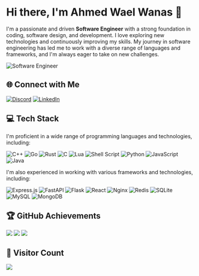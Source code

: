 # Hi there, I'm Ahmed Wael Wanas 👋

I'm a passionate and driven **Software Engineer** with a strong foundation in coding, software design, and development. I love exploring new technologies and continuously improving my skills. My journey in software engineering has led me to work with a diverse range of languages and frameworks, and I'm always eager to take on new challenges.

![Software Engineer](https://img.shields.io/badge/Software_Engineer-%23000000.svg?style=for-the-badge&logo=dev.to&logoColor=white)

## 🌐 Connect with Me

[![Discord](https://img.shields.io/badge/Discord-%237289DA.svg?logo=discord&logoColor=white)](https://discordapp.com/users/1142463596257886208)
[![LinkedIn](https://img.shields.io/badge/LinkedIn-%230077B5.svg?logo=linkedin&logoColor=white)](https://linkedin.com/in/ahmed-wael-12318021a)

## 💻 Tech Stack

I'm proficient in a wide range of programming languages and technologies, including:

![C++](https://img.shields.io/badge/c++-%2300599C.svg?style=for-the-badge&logo=c%2B%2B&logoColor=white)
![Go](https://img.shields.io/badge/go-%2300ADD8.svg?style=for-the-badge&logo=go&logoColor=white)
![Rust](https://img.shields.io/badge/rust-%23000000.svg?style=for-the-badge&logo=rust&logoColor=white)
![C](https://img.shields.io/badge/c-%2300599C.svg?style=for-the-badge&logo=c&logoColor=white)
![Lua](https://img.shields.io/badge/lua-%232C2D72.svg?style=for-the-badge&logo=lua&logoColor=white)
![Shell Script](https://img.shields.io/badge/shell_script-%23121011.svg?style=for-the-badge&logo=gnu-bash&logoColor=white)
![Python](https://img.shields.io/badge/python-3670A0?style=for-the-badge&logo=python&logoColor=ffdd54)
![JavaScript](https://img.shields.io/badge/javascript-%23323330.svg?style=for-the-badge&logo=javascript&logoColor=%23F7DF1E)
![Java](https://img.shields.io/badge/java-%23ED8B00.svg?style=for-the-badge&logo=openjdk&logoColor=white)

I'm also experienced in working with various frameworks and technologies, including:

![Express.js](https://img.shields.io/badge/express.js-%23404d59.svg?style=for-the-badge&logo=express&logoColor=%2361DAFB)
![FastAPI](https://img.shields.io/badge/FastAPI-005571?style=for-the-badge&logo=fastapi)
![Flask](https://img.shields.io/badge/flask-%23000.svg?style=for-the-badge&logo=flask&logoColor=white)
![React](https://img.shields.io/badge/react-%2320232a.svg?style=for-the-badge&logo=react&logoColor=%2361DAFB)
![Nginx](https://img.shields.io/badge/nginx-%23009639.svg?style=for-the-badge&logo=nginx&logoColor=white)
![Redis](https://img.shields.io/badge/redis-%23DD0031.svg?style=for-the-badge&logo=redis&logoColor=white)
![SQLite](https://img.shields.io/badge/sqlite-%2307405e.svg?style=for-the-badge&logo=sqlite&logoColor=white)
![MySQL](https://img.shields.io/badge/mysql-4479A1.svg?style=for-the-badge&logo=mysql&logoColor=white)
![MongoDB](https://img.shields.io/badge/MongoDB-%234ea94b.svg?style=for-the-badge&logo=mongodb&logoColor=white)

## 🏆 GitHub Achievements

![](https://github-readme-streak-stats.herokuapp.com/?user=AbsoluteZero000&theme=dark&hide_border=false)
![](https://github-readme-stats.vercel.app/api/top-langs/?username=AbsoluteZero000&theme=dark&hide_border=false&include_all_commits=true&count_private=true&layout=compact)
![](https://github-profile-trophy.vercel.app/?username=AbsoluteZero000&theme=dracula&no-frame=false&no-bg=true&margin-w=4)

## 🎉 Visitor Count

[![](https://visitcount.itsvg.in/api?id=AbsoluteZero000&icon=0&color=0)](https://visitcount.itsvg.in)
